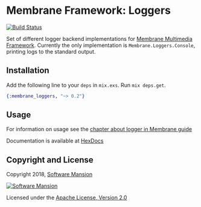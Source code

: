 # Membrane Framework: Loggers

[![Build Status](https://travis-ci.com/membraneframework/membrane-loggers.svg?branch=master)](https://travis-ci.com/membraneframework/membrane-loggers)

Set of different logger backend implementations for [Membrane Multimedia Framework](https://membraneframework.org).
Currently the only implementation is `Membrane.Loggers.Console`, printing logs to the standard output.

## Installation

Add the following line to your `deps` in `mix.exs`. Run `mix deps.get`.

```elixir
{:membrane_loggers, "~> 0.2"}
```

## Usage

For information on usage see the [chapter about logger in Membrane guide](https://membraneframework.org/guide/chapter2/logger.html)

Documentation is available at [HexDocs](https://hexdocs.pm/membrane_element_portaudio/)

## Copyright and License

Copyright 2018, [Software Mansion](https://swmansion.com/?utm_source=git&utm_medium=readme&utm_campaign=membrane)

[![Software Mansion](https://membraneframework.github.io/static/logo/swm_logo_readme.png)](https://swmansion.com/?utm_source=git&utm_medium=readme&utm_campaign=membrane)

Licensed under the [Apache License, Version 2.0](LICENSE)

